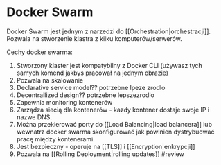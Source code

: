 # Docker Swarm
Docker Swarm jest jednym z narzedzi do [[Orchestration|orchestracji]]. Pozwala na stworzenie klastra z kilku komputerów/serwerów. 

Cechy docker swarma:
1. Stworzony klaster jest kompatybilny z Docker CLI (używasz tych samych komend jakbys pracował na jednym obrazie)
2. Pozwala na skalowanie
3. Declarative service model?? potrzebne lpeze zrodlo
4. Decentrailized design?? potrzebne lepszezrodlo
5. Zapewnia monitoring kontenerów
6. Zarządza siecią dla kontenerów - kazdy kontener dostaje swoje IP i nazwe DNS.
7. Można przekierować porty do [[Load Balancing|load balancera]] lub wewnatrz docker swarma skonfigurować jak powinien dystrybuować pracę między kontenerami. 
8. Jest bezpieczny - operuje na [[TLS]] i [[Encryption|enkrypcji]]
9. Pozwala na [[Rolling Deployment|rolling updates]] 
#review